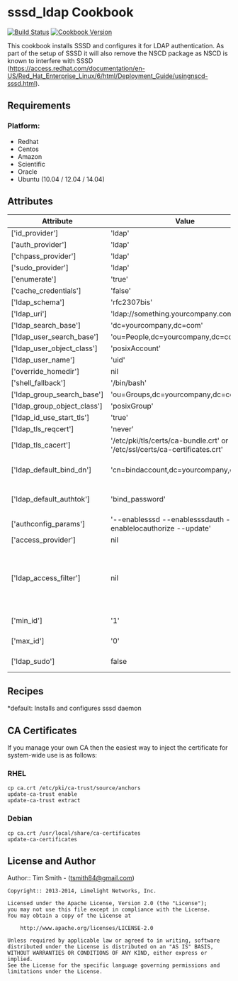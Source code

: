 sssd_ldap Cookbook
==================
[![Build Status](https://travis-ci.org/tas50/chef-sssd_ldap.svg?branch=master)](https://travis-ci.org/tas50/chef-sssd_ldap)
[![Cookbook Version](https://img.shields.io/cookbook/v/sssd_ldap.svg)](https://supermarket.chef.io/cookbooks/sssd_ldap)

This cookbook installs SSSD and configures it for LDAP authentication.  As part of the setup of SSSD it will also remove the NSCD package as NSCD is known to interfere with SSSD (https://access.redhat.com/documentation/en-US/Red_Hat_Enterprise_Linux/6/html/Deployment_Guide/usingnscd-sssd.html).

Requirements
------------

### Platform:

* Redhat
* Centos
* Amazon
* Scientific
* Oracle
* Ubuntu (10.04 / 12.04 / 14.04)

Attributes
----------
| Attribute | Value | Comment |
| -------------  | -------------  | -------------  |
| ['id_provider'] | 'ldap' | |
| ['auth_provider'] | 'ldap' | |
| ['chpass_provider'] | 'ldap' | |
| ['sudo_provider'] | 'ldap' | |
| ['enumerate'] | 'true' | |
| ['cache_credentials'] | 'false' | |
| ['ldap_schema'] | 'rfc2307bis' | |
| ['ldap_uri'] | 'ldap://something.yourcompany.com' | |
| ['ldap_search_base'] | 'dc=yourcompany,dc=com' | |
| ['ldap_user_search_base'] | 'ou=People,dc=yourcompany,dc=com' | |
| ['ldap_user_object_class'] | 'posixAccount' | |
| ['ldap_user_name'] | 'uid' | |
| ['override_homedir'] | nil | |
| ['shell_fallback'] | '/bin/bash' | |
| ['ldap_group_search_base'] | 'ou=Groups,dc=yourcompany,dc=com' | |
| ['ldap_group_object_class'] | 'posixGroup' | |
| ['ldap_id_use_start_tls'] | 'true' | |
| ['ldap_tls_reqcert'] | 'never' | |
| ['ldap_tls_cacert'] | '/etc/pki/tls/certs/ca-bundle.crt' or '/etc/ssl/certs/ca-certificates.crt' | defaults for RHEL and others respectively |
| ['ldap_default_bind_dn'] | 'cn=bindaccount,dc=yourcompany,dc=com' | if you have a domain that doesn't require binding set this attributes to nil
| ['ldap_default_authtok'] | 'bind_password' | if you have a domain that doesn't require binding set this to nil |
| ['authconfig_params'] | '--enablesssd --enablesssdauth --enablelocauthorize --update' | |
| ['access_provider'] | nil | Should be set to 'ldap' |
| ['ldap_access_filter'] | nil| Can use simple LDAP filter such as 'uid=abc123' or more expressive LDAP filters like '(&(objectClass=employee)(department=ITSupport))' |
| ['min_id'] | '1' | default, used to ignore lower uid/gid's |
| ['max_id'] | '0' | default, used to ignore higher uid/gid's |
| ['ldap_sudo'] | false | Adds ldap enabled sudoers (true/false) |


Recipes
-------

*default: Installs and configures sssd daemon

CA Certificates
---------------

If you manage your own CA then the easiest way to inject the certificate for system-wide use is as follows:

### RHEL

    cp ca.crt /etc/pki/ca-trust/source/anchors
    update-ca-trust enable
    update-ca-trust extract

### Debian

    cp ca.crt /usr/local/share/ca-certificates
    update-ca-certificates

License and Author
------------------

Author:: Tim Smith - (<tsmith84@gmail.com>)

```text
Copyright:: 2013-2014, Limelight Networks, Inc.

Licensed under the Apache License, Version 2.0 (the "License");
you may not use this file except in compliance with the License.
You may obtain a copy of the License at

    http://www.apache.org/licenses/LICENSE-2.0

Unless required by applicable law or agreed to in writing, software
distributed under the License is distributed on an "AS IS" BASIS,
WITHOUT WARRANTIES OR CONDITIONS OF ANY KIND, either express or implied.
See the License for the specific language governing permissions and
limitations under the License.
```
